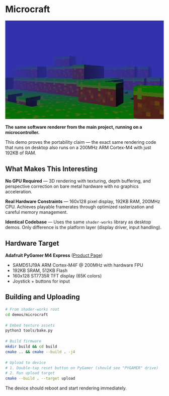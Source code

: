 # Microcraft

<img src="./screenshots/screenshot.png" alt="3D rendering on a microcontroller" />

**The same software renderer from the main project, running on a microcontroller.**

This demo proves the portability claim — the exact same rendering code that runs on desktop also runs on a 200MHz ARM Cortex-M4 with just 192KB of RAM.

## What Makes This Interesting

**No GPU Required** — 3D rendering with texturing, depth buffering, and perspective correction on bare metal hardware with no graphics acceleration.

**Real Hardware Constraints** — 160x128 pixel display, 192KB RAM, 200MHz CPU. Achieves playable framerates through optimized rasterization and careful memory management.

**Identical Codebase** — Uses the same `shader-works` library as desktop demos. Only difference is the platform layer (display driver, input handling).

## Hardware Target

**Adafruit PyGamer M4 Express** ([Product Page](https://www.adafruit.com/product/4242))
- SAMD51J19A ARM Cortex-M4F @ 200MHz with hardware FPU
- 192KB SRAM, 512KB Flash
- 160x128 ST7735R TFT display (65K colors)
- Joystick + buttons for input

## Building and Uploading

```bash
# From shader-works root
cd demos/microcraft

# Embed texture assets
python3 tools/bake.py

# Build firmware
mkdir build && cd build
cmake .. && cmake --build . -j4

# Upload to device
# 1. Double-tap reset button on PyGamer (should see "PYGAMER" drive)
# 2. Run upload target
cmake --build . --target upload
```

The device should reboot and start rendering immediately.
